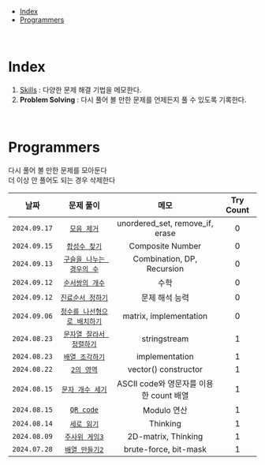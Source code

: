 - [Index](#index)
- [Programmers](#programmers)

<br>

# Index
1. [Skills](Skills/README.md) : 다양한 문제 해결 기법을 메모한다.
2. **Problem Solving** : 다시 풀어 볼 만한 문제를 언제든지 풀 수 있도록 기록한다.

<br>

# Programmers
다시 풀어 볼 만한 문제를 모아둔다<br>
더 이상 안 풀어도 되는 경우 삭제한다<br>

| 날짜 | 문제 풀이 | 메모 | Try Count |
|:---:|:---:|:---:|:---:|
| `2024.09.17` | [`모음 제거`](Programmers/240917_모음제거.md) | unordered_set, remove_if, erase | 0 |
| `2024.09.15` | [`합성수 찾기`](Programmers/240915_합성수찾기.md) | Composite Number | 0 |
| `2024.09.13` | [`구슬을 나누는 경우의 수`](Programmers/240913_구슬을나누는경우의수.md) | Combination, DP, Recursion | 0 |
| `2024.09.12` | [`순서쌍의 개수`](Programmers/240912_순서쌍의개수.md) | 수학 | 0 |
| `2024.09.12` | [`진료순서 정하기`](Programmers/240912_진료순서정하기.md) | 문제 해석 능력 | 0 |
| `2024.09.06` | [`정수를 나선형으로 배치하기`](Programmers/240906_정수를나선형으로배치.md) | matrix, implementation | 0 |
| `2024.08.23` | [`문자열 잘라서 정렬하기`](Programmers/240901_문자열잘라서정렬.md) | stringstream | 1 |
| `2024.08.23` | [`배열 조각하기`](Programmers/240823_배열조각하기.md) | implementation | 1 |
| `2024.08.22` | [`2의 영역`](Programmers/240822_2의영역.md) | vector<T>() constructor | 1 |
| `2024.08.15` | [`문자 개수 세기`](Programmers/240815_문자개수세기.md) | ASCII code와 영문자를 이용한 count 배열 | 1 |
| `2024.08.15` | [`QR code`](Programmers/240815_QRcode.md) | Modulo 연산 | 1 |
| `2024.08.14` | [`세로 읽기`](Programmers/240814_세로읽기.md) | Thinking | 1 |
| `2024.08.09` | [`주사위 게임3`](Programmers/240809_주사위게임3.md) | 2D-matrix, Thinking | 1 |
| `2024.07.28` | [`배열 만들기2`](Programmers/240728_배열만들기2.md) | brute-force, bit-mask | 1 |